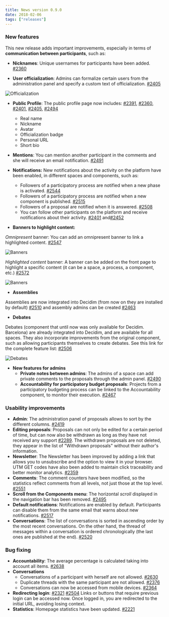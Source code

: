 ```yaml
---
title: News version 0.9.0
date: 2018-02-06
tags: ["releases"]
---
```


### New features

This new release adds important improvements, especially in terms of **communication between participants**, such as:

* **Nicknames**: Unique usernames for participants have been added. [#2360](https://github.com/decidim/decidim/pull/2360)

* **User officialization**: Admins can formalize certain users from the administration panel and specify a custom text of officialization. [#2405](https://github.com/decidim/decidim/pull/2405)

![Officialization](/uploads/release-0.9.0-image-0.png)

* **Public Profile**: The public profile page now includes: [#2391](https://github.com/decidim/decidim/pull/2391), [#2360](https://github.com/decidim/decidim/pull/2360), [#2401](https://github.com/decidim/decidim/pull/2401), [#2405](https://github.com/decidim/decidim/pull/2405), [#2494](https://github.com/decidim/decidim/pull/2494)
    * Real name
    * Nickname
    * Avatar
    * Officialization badge
    * Personal URL
    * Short bio

* **Mentions**: You can mention another participant in the comments and she will receive an email notification. [#2491](https://github.com/decidim/decidim/pull/2491)

* **Notifications:**
New notifications about the activity on the platform have been enabled, in different spaces and components, such as:
    * Followers of a participatory process are notified when a new phase is activated. [#2544](https://github.com/decidim/decidim/pull/2544)
    * Followers of a participatory process are notified when a new component is published. [#2515](https://github.com/decidim/decidim/pull/2515)
    * Followers of a proposal are notified when it is answered. [#2508](https://github.com/decidim/decidim/pull/2508)
    * You can follow other participants on the platform and receive notifications about their activity. [#2401](https://github.com/decidim/decidim/pull/2401) and[#2452](https://github.com/decidim/decidim/pull/2452)

* **Banners to highlight content:**

*Omnipresent* banner: You can add an omnipresent banner to link a highlighted content. [#2547](https://github.com/decidim/decidim/pull/2547)
  
![Banners](/uploads/release-0.9.0-image-1.png)

*Highlighted content* banner: A banner can be added on the front page to highlight a specific content (it can be a space, a process, a component, etc.) [#2572](https://github.com/decidim/decidim/pull/2572)

![Banners](/uploads/release-0.9.0-image-2.png)

* **Assemblies**

Assemblies are now integrated into Decidim (from now on they are installed by default) [#2510](https://github.com/decidim/decidim/pull/2510) and assembly admins can be created [#2463](https://github.com/decidim/decidim/pull/2463)

* **Debates**

Debates (component that until now was only available for Decidim. Barcelona) are already integrated into Decidim, and are available for all spaces. They also incorporate improvements from the original component, such as allowing participants themselves to create debates. See this link for the complete feature list: [#2506](https://github.com/decidim/decidim/pull/2506)

![Debates](/uploads/release-0.9.0-image-3.png)

* **New features for admins**
    * **Private notes between admins**: The admins of a space can add private comments to the proposals through the admin panel. [#2490](https://github.com/decidim/decidim/pull/2490)
    * **Accountability for participatory budget proposals**: Projects from a participatory budgeting process can be linked to the Accountability component, to monitor their execution. [#2467](https://github.com/decidim/decidim/pull/2467)

### Usability improvements

* **Admin**: The administration panel of proposals allows to sort by the different columns. [#2419](https://github.com/decidim/decidim/pull/2419)
* **Editing proposals**: Proposals can not only be edited for a certain period of time, but can now also be withdrawn as long as they have not received any support [#2289](https://github.com/decidim/decidim/issues/2289). The withdrawn proposals are not deleted, they appear in the list of "Withdrawn proposals" without their author's information.
* **Newsletter**: The Newsletter has been improved by adding a link that allows you to unsubscribe and the option to view it in your browser. UTM GET codes have also been added to maintain click traceability and better monitor analytics. [#2359](https://github.com/decidim/decidim/pull/2359)
* **Comments**: The comment counters have been modified, so the statistics reflect comments from all levels, not just those at the top level. [#2551](https://github.com/decidim/decidim/pull/2551)
* **Scroll from the Components menu**: The horizontal *scroll* displayed in the navigation bar has been removed. [#2495](https://gitHub.com/decidim/decidim/pull/2495)
* **Default notifications**: Notifications are enabled by default. Participants can disable them from the same email that warns about new notifications. [#2517](https://github.com/decidim/decidim/pull/2517)
* **Conversations**: The list of conversations is sorted in ascending order by the most recent conversations. On the other hand, the thread of messages within a conversation is ordered chronologically (the last ones are published at the end). [#2520](https://github.com/decidim/decidim/pull/2520)

### Bug fixing

* **Accountability**: The average percentage is calculated taking into account all items. [#2638](https://github.com/decidim/decidim/pull/2638)
* **Conversations**
    * Conversations of a participant with herself are not allowed. [#2630](https://github.com/decidim/decidim/pull/2630)
    * Duplicate threads with the same participant are not allowed. [#2376](https://github.com/decidim/decidim/pull/2376)
    * Conversations can now be accessed from mobile devices. [#2364](https://github.com/decidim/decidim/pull/2364)
* **Redirecting login**: [#2321](https://github.com/decidim/decidim/pull/2321) [#2504](https://github.com/decidim/decidim/pull/2504) Links or buttons that require previous login can be accessed now. Once logged in, you are redirected to the initial URL, avoiding losing context.
* **Statistics**: Homepage statistics have been updated. [#2221](https://github.com/decidim/decidim/pull/2221)


